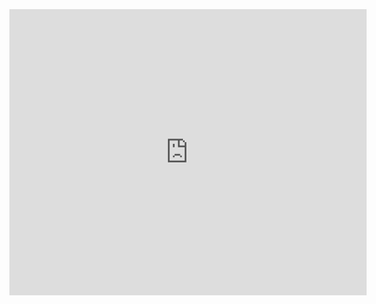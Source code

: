 <iframe
  width="640"
  height="512"
  src="https://www.youtube.com/embed/{{ include.id }}"
  title="YouTube video player"
  frameborder="0"
  allow="accelerometer; autoplay; clipboard-write; encrypted-media; gyroscope; picture-in-picture"
  allowfullscreen
  >
  </iframe>
